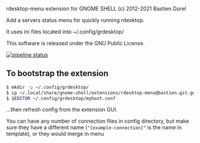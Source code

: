 rdesktop-menu extension for GNOME SHELL (c) 2012-2021 Bastien Durel

Add a servers status menu for quickly running rdesktop.

It uses ini files located into ~/.config/grdesktop/

This software is released under the GNU Public License.

[![pipeline status](https://git.geekwu.org/bastien/rdesktop-menu/badges/master/pipeline.svg)](https://git.geekwu.org/bastien/rdesktop-menu/commits/master)

## To bootstrap the extension

```sh
$ mkdir -p ~/.config/grdesktop/
$ cp ~/.local/share/gnome-shell/extensions/rdesktop-menu@bastien.git.geekwu.org/example.conf ~/.config/grdesktop/myhost.conf
$ $EDITOR ~/.config/grdesktop/myhost.conf
```

...then refresh config from the extension GUI.

You can have any number of connection files in config directory, but make sure
they have a different name (`"[example-connection]"` is the name in
template), or they would merge in menu
